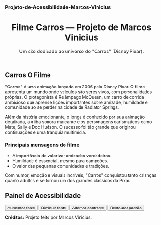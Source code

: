 <h3>Projeto-de-Acessibilidade-Marcos-Vinicius</h3>
<!doctype html>
<html lang="pt-BR">
<head>
  <meta charset="utf-8">
  <meta name="viewport" content="width=device-width,initial-scale=1">
  
  <meta name="author" content="Marcos Vinicius">
  <link rel="stylesheet" href="style.css">
</head>
<body>

  <header role="banner">
    <div class="container">
        <div>
          <h1>Filme Carros — Projeto de Marcos Vinicius</h1>
          <p style="margin:2px 0 0; color:var(--muted); font-size:.95rem">Um site dedicado ao universo de "Carros" (Disney·Pixar).</p>
        </div>
      </div>
    </div>
  </header>

  <main class="container" id="main-content">
    <article class="card" tabindex="0">
      <h2>Carros O Filme</h2>
      <p>"Carros" é uma animação lançada em 2006 pela Disney·Pixar. O filme apresenta um mundo onde veículos são seres vivos, com personalidades próprias. O protagonista é Relâmpago McQueen, um carro de corrida ambicioso que aprende lições importantes sobre amizade, humildade e comunidade ao se perder na cidade de Radiator Springs.</p>
      <p>Além da história emocionante, o longa é conhecido por sua animação detalhada, a trilha sonora marcante e os personagens carismáticos como Mate, Sally e Doc Hudson. O sucesso foi tão grande que originou continuações e uma franquia multimídia.</p>
      <h3>Principais mensagens do filme</h3>
      <ul>
        <li>A importância de valorizar amizades verdadeiras.</li>
        <li>Humildade é essencial, mesmo para campeões.</li>
        <li>O valor das pequenas comunidades e tradições.</li>
      </ul>
      <p>Com humor, emoção e visuais incríveis, "Carros" conquistou tanto crianças quanto adultos e se tornou um dos grandes clássicos da Pixar.</p>
    </article>
    <aside class="card accessibility-panel">
      <h2>Painel de Acessibilidade</h2>
      <div class="controls">
        <button id="increase-font">Aumentar fonte</button>
        <button id="decrease-font">Diminuir fonte</button>
        <button id="toggle-contrast">Alternar contraste</button>
        <button id="reset-prefs">Restaurar padrão</button>
      </div>
      <p style="margin-top:12px; color:var(--muted)"><strong>Créditos:</strong> Projeto feito por Marcos Vinicius.</p>
    </aside>
  </main>
</body>
</html>
